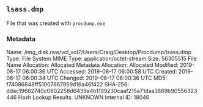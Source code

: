 ## `lsass.dmp`
File that was created with `procdump.exe` 
### Metadata
Name: /img_disk.raw/vol_vol7/Users/Craig/Desktop/Procdump/lsass.dmp
Type: File System
MIME Type: application/octet-stream
Size: 56305515
File Name Allocation: Allocated
Metadata Allocation: Allocated
Modified: 2019-08-17 06:00:36 UTC
Accessed: 2019-08-17 06:00:58 UTC
Created: 2019-08-17 06:00:34 UTC
Changed: 2019-08-17 06:00:36 UTC
MD5: f74086848ff51007867959d16a46f422
SHA-256: ddac19662740c0602258d6439a4b1199230caaf215a71daa3869b90556323446
Hash Lookup Results: UNKNOWN
Internal ID: 18046

